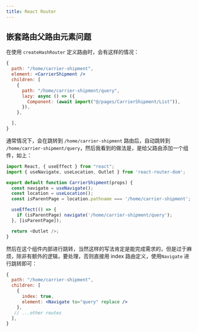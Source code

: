 ```yaml
---
title: React Router
---
```

## 嵌套路由父路由元素问题

在使用 `createHashRouter` 定义路由时，会有这样的情况：

```jsx
{
  path: "/home/carrier-shipment",
  element: <CarrierShipment />
  children: [
    {
      path: "/home/carrier-shipment/query",
      lazy: async () => ({
        Component: (await import("@/pages/CarrierShipment/List")),
      }),
    },

  ],
}
```

通常情况下，会在跳转到 `/home/carrier-shipment` 路由后，自动跳转到 `/home/carrier-shipment/query`，然后我看到的做法是，是给父路由添加一个组件，如上：

```js
import React, { useEffect } from "react";
import { useNavigate, useLocation, Outlet } from 'react-router-dom';

export default function CarrierShipment(props) {
  const navigate = useNavigate();
  const location = useLocation();
  const isParentPage = location.pathname === '/home/carrier-shipment';

  useEffect(() => {
    if (isParentPage) navigate('/home/carrier-shipment/query');
  }, [isParentPage]);

  return <Outlet />;
}
```

然后在这个组件内部进行跳转，当然这样的写法肯定是能完成需求的，但是过于麻烦，除非有额外的逻辑，要处理，否则直接用 index 路由定义，使用`Navigate` 进行跳转即可：

```jsx
{
  path: "/home/carrier-shipment",
  children: [
    {
      index: true,
      element: <Navigate to="query" replace />
    },
   // ...other routes
  ],
}
```